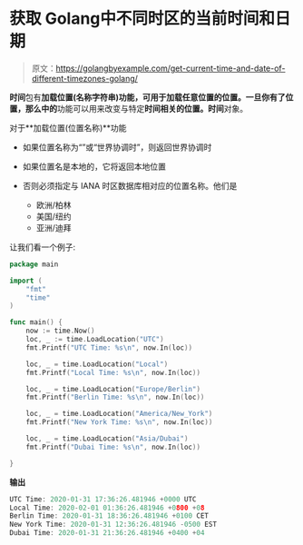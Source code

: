 # 获取 Golang中不同时区的当前时间和日期

> 原文：<https://golangbyexample.com/get-current-time-and-date-of-different-timezones-golang/>

**时间**包有**加载位置(名称字符串)**功能，可用于加载任意位置的位置。一旦你有了位置，那么**中的**功能可以用来改变与特定**时间相关的位置。时间**对象。

对于**加载位置(位置名称)**功能

*   如果位置名称为“”或“世界协调时”，则返回世界协调时

*   如果位置名是本地的，它将返回本地位置

*   否则必须指定与 IANA 时区数据库相对应的位置名称。他们是
    *   欧洲/柏林
    *   美国/纽约
    *   亚洲/迪拜

让我们看一个例子:

```go
package main

import (
	"fmt"
	"time"
)

func main() {
	now := time.Now()
	loc, _ := time.LoadLocation("UTC")
	fmt.Printf("UTC Time: %s\n", now.In(loc))

	loc, _ = time.LoadLocation("Local")
	fmt.Printf("Local Time: %s\n", now.In(loc))

	loc, _ = time.LoadLocation("Europe/Berlin")
	fmt.Printf("Berlin Time: %s\n", now.In(loc))

	loc, _ = time.LoadLocation("America/New_York")
	fmt.Printf("New York Time: %s\n", now.In(loc))

	loc, _ = time.LoadLocation("Asia/Dubai")
	fmt.Printf("Dubai Time: %s\n", now.In(loc))

} 
```

**输出**

```go
UTC Time: 2020-01-31 17:36:26.481946 +0000 UTC
Local Time: 2020-02-01 01:36:26.481946 +0800 +08
Berlin Time: 2020-01-31 18:36:26.481946 +0100 CET
New York Time: 2020-01-31 12:36:26.481946 -0500 EST
Dubai Time: 2020-01-31 21:36:26.481946 +0400 +04
```